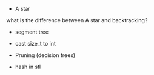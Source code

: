 * A star

what is the difference between A star and backtracking?

* segment tree

* cast size_t to int

* Pruning (decision trees)

* hash in stl
